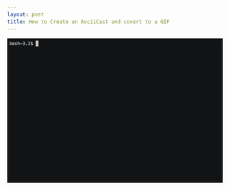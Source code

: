 ```yaml
---
layout: post
title: How to Create an AsciiCast and covert to a GIF 
---
```


![Creating an AsciiCast and Converting it to a GIF](https://raw.githubusercontent.com/cunningt/cunningt.github.io/master/mydemo.gif)


